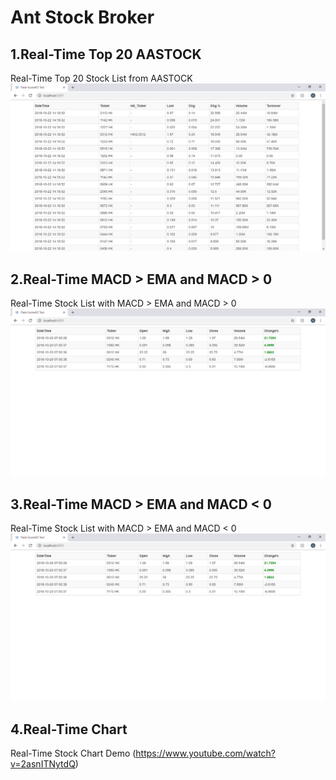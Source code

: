 # Ant Stock Broker

## 1.Real-Time Top 20 AASTOCK
Real-Time Top 20 Stock List from AASTOCK
![real-time top 20 results](docs/Top20.png)

## 2.Real-Time MACD > EMA and MACD > 0
Real-Time Stock List with MACD > EMA and MACD > 0
![real-time MACD > EMA and MACD > 0 results](docs/MACD_EMA1.png)

## 3.Real-Time MACD > EMA and MACD < 0
Real-Time Stock List with MACD > EMA and MACD < 0
![real-time MACD > EMA and MACD < 0 results](docs/MACD_EMA2.png)

## 4.Real-Time Chart
Real-Time Stock Chart Demo (https://www.youtube.com/watch?v=2asnITNytdQ)

